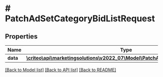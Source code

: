 # # PatchAdSetCategoryBidListRequest

## Properties

Name | Type | Description | Notes
------------ | ------------- | ------------- | -------------
**data** | [**\criteo\api\marketingsolutions\v2022_07\Model\PatchAdSetCategoryBidResource[]**](PatchAdSetCategoryBidResource.md) |  | [optional]

[[Back to Model list]](../../README.md#models) [[Back to API list]](../../README.md#endpoints) [[Back to README]](../../README.md)
